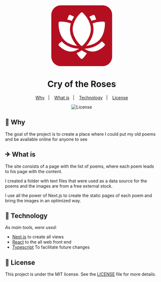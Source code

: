 <p align="center">
  <img src="github/logo.png" width="200" alt="Everything that I can't carry anymore">
</p>

<h1 align="center">Cry of the Roses</h1>

<p align="center">
  <a href="#-why">Why</a>&nbsp;&nbsp;&nbsp;|&nbsp;&nbsp;&nbsp;
  <a href="#-what-is">What is</a>&nbsp;&nbsp;&nbsp;|&nbsp;&nbsp;&nbsp;
  <a href="#-technology">Technology</a>&nbsp;&nbsp;&nbsp;|&nbsp;&nbsp;&nbsp;
  <a href="#memo-license">License</a>
</p>

<p align="center">
  <img alt="License" src="https://img.shields.io/static/v1?label=license&message=MIT&color=b40f20&labelColor=000000">
</p>

## 🤔 Why

The goal of the project is to create a place where I could put my old poems and be available online for anyone to see

## ✈ What is

The site consists of a page with the list of poems, where each poem leads to his page with the content.  

I created a folder with text files that were used as a data source for the poems and the images are from a free external stock. 

I use all the power of Next.js to create the static pages of each poem and bring the images in an optimized way.

## 🚀 Technology

*As main tools, were used:*

- [Next.js](https://nextjs.org/) to create all views
- [React](https://reactjs.org/) to the all web front end
- [Typescript](https://www.typescriptlang.org/) To facilitate future changes

## :memo: License

This project is under the MIT license. See the [LICENSE](LICENSE) file for more details.
